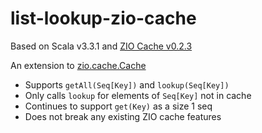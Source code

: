 # list-lookup-zio-cache

Based on Scala v3.3.1 and [ZIO Cache v0.2.3](https://github.com/zio/zio-cache/blob/v0.2.3/zio-cache/)

An extension to [zio.cache.Cache](https://github.com/zio/zio-cache/blob/v0.2.3/zio-cache/shared/src/main/scala/zio/cache/Cache.scala)
- Supports `getAll(Seq[Key])` and `lookup(Seq[Key])`
- Only calls `lookup` for elements of `Seq[Key]` not in cache
- Continues to support `get(Key)` as a size 1 seq
- Does not break any existing ZIO cache features